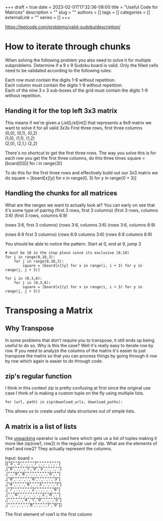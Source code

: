 +++ 
draft = true
date = 2023-02-01T17:32:36-08:00
title = "Useful Code for Matrices"
description = ""
slug = ""
authors = []
tags = []
categories = []
externalLink = ""
series = []
+++

https://leetcode.com/problems/valid-sudoku/description/
# How to iterate through chunks
When solving the following problem you also need to solve it for multiple subproblems. 
Determine if a 9 x 9 Sudoku board is valid. Only the filled cells need to be validated according to the following rules:

Each row must contain the digits 1-9 without repetition.\
Each column must contain the digits 1-9 without repetition.\
Each of the nine 3 x 3 sub-boxes of the grid must contain the digits 1-9 without repetition.

## Handing it for the top left 3x3 matrix
This means if we're given a List[List[int]] that represents a 9x9 matrix we want to solve it for all valid 3x3s
First three rows, first three columns\
(0,0), (0,1), (0,2)\
(1,0), (1,1), (1,2)\
(2,0), (2,1,) (2,2)

There's no shortcut to get the first three rows. The way you solve this is for each row you get the first three columns, do this three times
square = [board[0][i] for i in range(3)]

To do this for the first three rows and effectively build out our 3x3 matrix we do
square = [board[x][y] for x in range(0, 3) for y in range(0 + 3)]

## Handling the chunks for all matrices
What are the ranges we want to actually look at? You can early on see that it's some type of pairing
(first 3 rows, first 3 columns)
(first 3 rows, columns 3:6)
(first 3 rows, columns 6:9)

(rows 3:6, first 3 columns)
(rows 3:6, columns 3:6)
(rows 3:6, columns 6:9)

(rows 6:9 first 3 columns)
(rows 6:9 columns 3:6)
(rows 6:9 columns 6:9)

You should be able to notice the pattern. Start at 0, end at 9, jump 3
```
# must be 10 in the stop place since its exclusive [0,10)
for i in range(0,10,3):
    for j in range(0,10,3):
        square = [board[x][y] for x in range(i, i + 3) for y in range(j, j + 3)]
```
```
for i in (0,3,6):
    for j in (0,3,6):
        square = [board[x][y] for x in range(i, i + 3) for y in range(j, j + 3)]
```

# Transposing a Matrix
## Why Transpose
In some problems that don't require you to transpose, it still ends up being useful to do so. Why is this the case? Well it's really easy to iterate row by row. If you need to analyze the columns of the matrix it's easier to just transpose the matrix so that you can process things by going through it row by row which again is easier to do through code.
## zip's regular function
I think in this context zip is pretty confusing at first since the original use case I think of is making a custom tuple on the fly using multiple lists. 
```
for (url, path) in zip(download_urls, download_paths):
```

This allows us to create useful data structures out of simple lists. 
## A matrix is a list of lists
The [unpacking](https://peps.python.org/pep-3132/) operator is used here which gets us a list of tuples making it more like zip(row1, row2) in the regular use of zip. What are the elements of row1 and row2? They actually represent the columns. 

Input: board =\
[["5","3",".",".","7",".",".",".","."]\
,["6",".",".","1","9","5",".",".","."]\
,[".","9","8",".",".",".",".","6","."]\
,["8",".",".",".","6",".",".",".","3"]\
,["4",".",".","8",".","3",".",".","1"]\
,["7",".",".",".","2",".",".",".","6"]\
,[".","6",".",".",".",".","2","8","."]\
,[".",".",".","4","1","9",".",".","5"]\
,[".",".",".",".","8",".",".","7","9"]]

The first element of row1 is the first column
